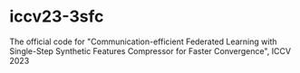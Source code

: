 # iccv23-3sfc
The official code for "Communication-efficient Federated Learning with Single-Step Synthetic Features Compressor for Faster Convergence", ICCV 2023

